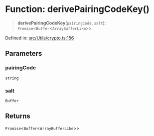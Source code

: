# Function: derivePairingCodeKey()

> **derivePairingCodeKey**(`pairingCode`, `salt`): `Promise`\<`Buffer`\<`ArrayBufferLike`\>\>

Defined in: [src/Utils/crypto.ts:156](https://github.com/Fokusdotid/bail/blob/0fe6346a5ff68a74eb71890335c982b44e2da604/src/Utils/crypto.ts#L156)

## Parameters

### pairingCode

`string`

### salt

`Buffer`

## Returns

`Promise`\<`Buffer`\<`ArrayBufferLike`\>\>
